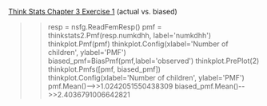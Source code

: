 [Think Stats Chapter 3 Exercise 1](http://greenteapress.com/thinkstats2/html/thinkstats2004.html#toc31) (actual vs. biased)

>> resp = nsfg.ReadFemResp()
pmf = thinkstats2.Pmf(resp.numkdhh, label='numkdhh')
thinkplot.Pmf(pmf)
thinkplot.Config(xlabel='Number of children', ylabel='PMF')
biased_pmf=BiasPmf(pmf,label='observed')
thinkplot.PrePlot(2)
thinkplot.Pmfs([pmf, biased_pmf])
thinkplot.Config(xlabel='Number of children', ylabel='PMF')
pmf.Mean()-->>1.0242051550438309
biased_pmf.Mean()-->>2.4036791006642821
